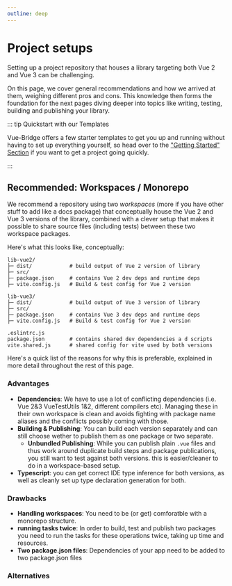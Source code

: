 ```yaml
---
outline: deep
---
```


# Project setups

Setting up a project repository that houses a library targeting both Vue 2 and Vue 3 can be challenging. 

On this page, we cover general recommendations and how we arrived at them, weighing different pros and cons. This knowledge then forms the foundation for the next pages diving deeper into topics like writing, testing, building and publishing your library.

::: tip Quickstart with our Templates

Vue-Bridge offers a few starter templates to get you up and running without having to set up everything yourself, so head over to the ["Getting Started" Section](../../getting-started/index.md) if you want to get a project going quickly.

:::

## Recommended: Workspaces / Monorepo

We recommend a repository using two *workspaces* (more if you have other stuff to add like a docs package) that conceptually house the Vue 2 and Vue 3 versions of the library, combined with a clever setup that makes it possible to share source files (including tests) between these two workspace packages.

Here's what this looks like, conceptually:

```
lib-vue2/
├─ dist/            # build output of Vue 2 version of library
├─ src/             
├─ package.json     # contains Vue 2 dev deps and runtime deps
├─ vite.config.js   # Build & test config for Vue 2 version

lib-vue3/
├─ dist/            # build output of Vue 3 version of library
├─ src/             
├─ package.json     # contains Vue 3 dev deps and runtime deps
├─ vite.config.js   # Build & test config for Vue 2 version

.eslintrc.js
package.json        # contains shared dev dependencies a d scripts 
vite.shared.js      # shared config for vite used by both versions
```

Here's a quick list of the reasons for why this is preferable, explained in more detail throughout the rest of this page.

### Advantages

* **Dependencies**: We have to use a lot of conflicting dependencies (i.e. Vue 2&3 VueTestUtils 1&2, different compilers etc). Managing these in their own workspace is clean and avoids fighting with package name aliases and the conflicts possibly coming with those.
* **Building & Publishing**: You can build each version separately and can still choose wether to publish them as one package or two separate.
  * **Unbundled Publishing**: While you can publish plain `.vue` files and thus work around duplicate build steps and package publications, you still want to test against both versions. this is easier/cleaner to do in a workspace-based setup.
* **Typescript**: you can get correct IDE type inference for both versions, as well as cleanly set up type declaration generation for both.

### Drawbacks

* **Handling workspaces**: You need to be (or get) comforatble with a monorepo structure.
* **running tasks twice**: In order to build, test and publish two packages you need to run the tasks for these operations twice, taking up time and resources.
* **Two package.json files**: Dependencies of your app need to be added to two package.json files

### Alternatives

<!-- Simpler setup with a subfolder containing a separate package.json for Vue 2 stuff? -->
